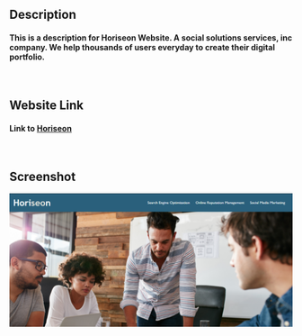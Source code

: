 ## Description

#### This is a description for Horiseon Website. A social solutions services, inc company. We help thousands of users everyday to create their digital portfolio.

<br />

## Website Link
#### Link to [Horiseon](https://rjhelm.github.io/horiseon-web-app)

<br />

## Screenshot 

![Website Screenshot](screenshot.png)

